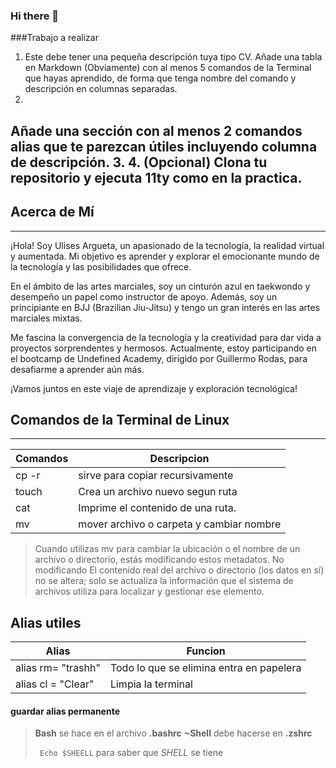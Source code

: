 ### Hi there 👋

###Trabajo a realizar
1. Este debe tener una pequeña descripción tuya tipo CV.
Añade una tabla en Markdown (Obviamente) con al menos 5 comandos de la
Terminal que hayas aprendido, de forma que tenga nombre del comando y
descripción en columnas separadas.
2.
Añade una sección con al menos 2 comandos alias que te parezcan útiles
incluyendo columna de descripción.
3.
4. (Opcional) Clona tu repositorio y ejecuta 11ty como en la practica.
---

## Acerca de Mí
---
¡Hola! Soy Ulises Argueta, un apasionado de la tecnología, la realidad virtual y aumentada. Mi objetivo es aprender y explorar el emocionante mundo de la tecnología y las posibilidades que ofrece.

En el ámbito de las artes marciales, soy un cinturón azul en taekwondo y desempeño un papel como instructor de apoyo. Además, soy un principiante en BJJ (Brazilian Jiu-Jitsu) y tengo un gran interés en las artes marciales mixtas.

Me fascina la convergencia de la tecnología y la creatividad para dar vida a proyectos sorprendentes y hermosos. Actualmente, estoy participando en el bootcamp de Undefined Academy, dirigido por Guillermo Rodas, para desafiarme a aprender aún más.

¡Vamos juntos en este viaje de aprendizaje y exploración tecnológica!

## Comandos de la Terminal de Linux
---
| Comandos | Descripcion                     |
|----------|---------------------------------|
| cp -r    | sirve para copiar recursivamente|
|touch     |Crea un archivo nuevo segun ruta |
|cat       |Imprime el contenido de una ruta.|
|mv        |mover archivo o carpeta y cambiar nombre|

> Cuando utilizas mv para cambiar la ubicación o el nombre de un archivo o directorio, estás modificando estos metadatos. No modificando  El contenido real del archivo o directorio (los datos en sí) no se altera; solo se actualiza la información que el sistema de archivos utiliza para localizar y gestionar ese elemento.

## Alias utiles
| Alias                | Funcion                         |
|----------------------|---------------------------------|
|alias rm= "trashh"    | Todo lo que se elimina entra en papelera|
|alias cl = "Clear"    |Limpia la terminal               |
#### guardar alias permanente
> **Bash** se hace en el archivo **.bashrc**
> **~Shell** debe hacerse en **.zshrc**
>
> `` Echo $SHEELL`` para saber que *SHELL* se tiene





<!--
**ulisesardropy/ulisesardropy** is a ✨ _special_ ✨ repository because its `README.md` (this file) appears on your GitHub profile.

Here are some ideas to get you started:

- 🔭 I’m currently working on: Instructor de Taekwondo y Creo Chadowbox con para interactuar con AR (realidad aumentada)
- 🌱 I’m currently learning ...
- 👯 I’m looking to collaborate on ...
- 🤔 I’m looking for help with ...
- 💬 Ask me about ...
- 📫 How to reach me: ...
- 😄 Pronouns: ...
- ⚡ Fun fact: ...
-->
